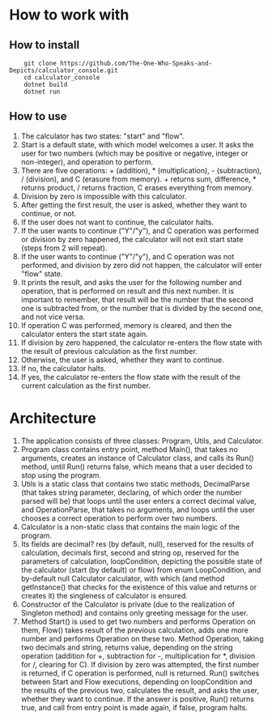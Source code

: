# How to work with

## How to install

        git clone https://github.com/The-One-Who-Speaks-and-Depicts/calculator_console.git
        cd calculator_console
        dotnet build
        dotnet run

## How to use

1. The calculator has two states: "start" and "flow".
2. Start is a default state, with which model welcomes a user. It asks the user for two numbers (which may be positive or negative, integer or non-integer), and operation to perform.
3. There are five operations: + (addition), * (multiplication), - (subtraction), / (division), and C (erasure from memory). + returns sum, difference, * returns product, / returns fraction, C erases everything from memory.
4. Division by zero is impossible with this calculator.
5. After getting the first result, the user is asked, whether they want to continue, or not. 
6. If the user does not want to continue, the calculator halts.
7. If the user wants to continue ("Y"/"y"), and C operation was performed or division by zero happened, the calculator will not exit start state (steps from 2 will repeat).
8. If the user wants to continue ("Y"/"y"), and C operation was not performed, and division by zero did not happen, the calculator will enter "flow" state.
9. It prints the result, and asks the user for the following number and operation, that is performed on result and this next number. It is important to remember, that result will be the number that the second one is subtracted from, or the number that is divided by the second one, and not vice versa.
10. If operation C was performed, memory is cleared, and then the calculator enters the start state again.
11. If division by zero happened, the calculator re-enters the flow state with the result of previous calculation as the first number.
12. Otherwise, the user is asked, whether they want to continue.
13. If no, the calculator halts.
14. If yes, the calculator re-enters the flow state with the result of the current calculation as the first number.

# Architecture

1. The application consists of three classes: Program, Utils, and Calculator.
2. Program class contains entry point, method Main(), that takes no arguments, creates an instance of Calculator class, and calls its Run() method, until Run() returns false, which means that a user decided to stop using the program.
3. Utils is a static class that contains two static methods, DecimalParse (that takes string parameter, declaring, of which order the number parsed will be) that loops until the user enters a correct decimal value, and OperationParse, that takes no arguments, and loops until the user chooses a correct operation to perform over two numbers.
4. Calculator is a non-static class that contains the main logic of the program. 
5. Its fields are decimal? res (by default, null), reserved for the results of calculation, decimals first, second and string op, reserved for the parameters of calculation, loopCondition, depicting the possible state of the calculator (start (by default) or flow) from enum LoopCondition, and by-default null Calculator calculator, with which (and method getInstance() that checks for the existence of this value and returns or creates it) the singleness of calculator is ensured. 
6. Constructor of the Calculator is private (due to the realization of Singleton method) and contains only greeting message for the user. 
7. Method Start() is used to get two numbers and performs Operation on them, Flow() takes result of the previous calculation, adds one more number and performs Operation on these two. Method Operation, taking two decimals and string, returns value, depending on the string operation (addition for +, subtraction for -, multiplication for *, division for /, clearing for C). If division by zero was attempted, the first number is returned, if C operation is performed, null is returned. Run() switches between Start and Flow executions, depending on loopCondition and the results of the previous two, calculates the result, and asks the user, whether they want to continue. If the answer is positive, Run() returns true, and call from entry point is made again, if false, program halts. 
